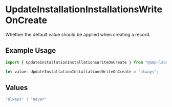 # UpdateInstallationInstallationsWriteOnCreate

Whether the default value should be applied when creating a record.

## Example Usage

```typescript
import { UpdateInstallationInstallationsWriteOnCreate } from "@amp-labs/sdk-node-platform/models/operations";

let value: UpdateInstallationInstallationsWriteOnCreate = "always";
```

## Values

```typescript
"always" | "never"
```